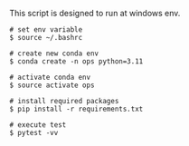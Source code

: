This script is designed to run at windows env.

```shell
# set env variable
$ source ~/.bashrc

# create new conda env
$ conda create -n ops python=3.11

# activate conda env
$ source activate ops

# install required packages
$ pip install -r requirements.txt

# execute test
$ pytest -vv
```